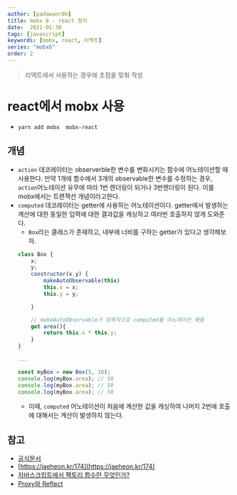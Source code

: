```yaml
---
author: [padawanr0k]
title: mobx 6 - react 정리
date:  2021-01-30
tags: [javascript]
keywords: [mobx, react, 리액트]
series: "mobx6"
order: 2
---
```

> 리액트에서 사용하는 경우에 초점을 맞춰 작성

# react에서 mobx 사용
- `yarn add mobx  mobx-react`

## 개념
- `action` 데코레이터는 observerble한 변수를 변화시키는 함수에 어노테이션할 때 사용한다. 만약 1개에 함수에서 3개의 observable한 변수를 수정하는 경우, `action`어노테이션 유무에 따라 1번 렌더링이 되거나 3번렌더링이 된다. 이를 mobx에서는 트랜잭션 개념이라고한다.
- `computed` 데코레이터는 getter에 사용하는 어노테이션이다. getter에서 발생하는 계산에 대한 동일한 입력에 대한 결과값을 캐싱하고 여러번 호출하지 않게 도와준다.
    - `Box`라는 클래스가 존재하고, 내부에 너비를 구하는 getter가 있다고 생각해보자.
    ```js
    class Box {
        x;
        y;
        constructor(x,y) {
            makeAutoObservable(this)
            this.x = x;
            this.y = y;

        }

        // makeAutoObservable가 암묵적으로 computed를 어노테이션 해줌
        get area(){
            return this.x * this.y;
        }
    }

    ...

    const myBox = new Box(5, 10);
    console.log(myBox.area); // 50
    console.log(myBox.area); // 50
    console.log(myBox.area); // 50
    ```
    - 이때, `computed` 어노테이션이 처음에 계산한 값을 캐싱하여 나머지 2번에 호출에 대해서는 계산이 발생하지 않는다.
## 참고

- [공식문서](https://mobx.js.org/observable-state.html)
- [https://jaeheon.kr/174](https://jaeheon.kr/174)
- [자바스크립트에서 팩토리 함수란 무엇인가?](https://ui.toast.com/weekly-pick/ko_20160905)
- [Proxy와 Reflect](https://ko.javascript.info/proxy)